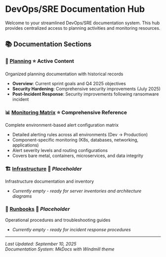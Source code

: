 # DevOps/SRE Documentation Hub

Welcome to your streamlined DevOps/SRE documentation system. This hub provides centralized access to planning activities and monitoring resources.

## 📚 Documentation Sections

### 📅 [Planning](planning/) ⭐ **Active Content**
Organized planning documentation with historical records
- **Overview**: Current sprint goals and Q4 2025 objectives
- **Security Hardening**: Comprehensive security improvements (July 2025)  
- **Post-Incident Response**: Security improvements following ransomware incident

### 📊 [Monitoring Matrix](monitoring-matrix.md) ⭐ **Comprehensive Reference**
Complete environment-based alert configuration matrix
- Detailed alerting rules across all environments (Dev → Production)
- Component-specific monitoring (K8s, databases, networking, applications)
- Alert severity levels and routing configurations
- Covers bare metal, containers, microservices, and data integrity

### 🏗️ [Infrastructure](infrastructure.md) 📝 *Placeholder*
Infrastructure documentation and inventory
- *Currently empty - ready for server inventories and architecture diagrams*

### 📖 [Runbooks](runbooks.md) 📝 *Placeholder*
Operational procedures and troubleshooting guides
- *Currently empty - ready for incident response procedures*

---

*Last Updated: September 10, 2025*  
*Documentation System: MkDocs with Windmill theme*
